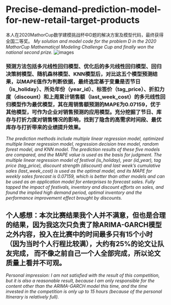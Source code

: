 # Precise-demand-prediction-model-for-new-retail-target-products
本人在2020MathorCup数学建模挑战杯中D题的解决方案及模型代码，最终获得全国二等奖。
*My solution and model code for the problem D in the 2020 MathorCup Mathematical Modeling Challenge Cup and finally won the national second prize.*
![images](https://github.com/Leo1998-Lu/Precise-demand-prediction-model-for-new-retail-target-products/blob/master/National%20Second%20Prize.PNG)

### 预测方法包括多元线性回归模型、优化后的多元线性回归模型、回归决策树模型、随机森林模型、KNN模型后，对比这五个模型预测结果，以MAPE值作为判断依据，最终选定基于变量是否节日（is_holiday）、所处年份（year_id）、标签价（tag_price）、折扣力度（discount）和上周累计销售额（last_week_cost）的多元线性回归模型作为最优模型，其在周销售额预测的MAPE为0.07159，优于其他模型，可作为企业对销售预测的应用模型。充分挖掘了节日、库存与打折力度对销售情况的影响，找到了隐含的高需求时间段、最优库存与打折带来的业绩提升效果。
*The prediction methods include multiple linear regression model, optimized multiple linear regression model, regression decision tree model, random forest model, and KNN model. The prediction results of these five models are compared, and the MAPE value is used as the basis for judgment. The multiple linear regression model of festival (is_holiday), year (id_year), tag price (tag_price), discount strength (discount) and last week’s cumulative sales (last_week_cost) is used as the optimal model, and its MAPE for weekly sales forecast is 0.07159, which is better than other models and can be used as an application model for enterprises to forecast sales. Fully tapped the impact of festivals, inventory and discount efforts on sales, and found the implied high demand period, optimal inventory and the performance improvement effect brought by discounts.*


## 个人感想：本次比赛结果我个人并不满意，但也是合理的结果，因为我这次只负责了除ARIMA-GARCH模型之外内容，投入在比赛中的时间最多只有15个小时（因为当时个人行程比较满），大约有25%的论文让队友完成， 而不像之前自己一个人全部完成，所以论文质量上看并不可观。
*Personal impression: I am not satisfied with the result of this competition, but it is also a reasonable result, because I am only responsible for the content other than the ARIMA-GARCH model this time, and the time invested in the competition is only up to 15 hours (because of the personal Itinerary is relatively full).*
